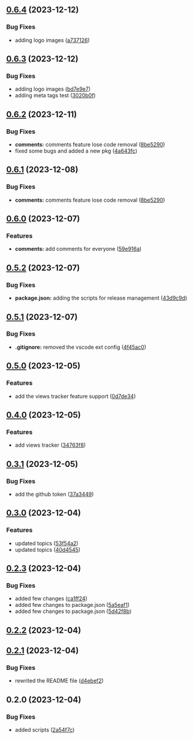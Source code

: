 

## [0.6.4](https://github.com/k3yboardnerd/kbnblog/compare/0.6.3...0.6.4) (2023-12-12)


### Bug Fixes

* adding logo images ([a737126](https://github.com/k3yboardnerd/kbnblog/commit/a7371262787c0d2763f87ed91f318030002fd1d3))

## [0.6.3](https://github.com/k3yboardnerd/kbnblog/compare/0.6.2...0.6.3) (2023-12-12)


### Bug Fixes

* adding logo images ([bd7e9e7](https://github.com/k3yboardnerd/kbnblog/commit/bd7e9e7e56dd1952e690809888bc7c1ad4083a24))
* adding meta tags test ([3020b0f](https://github.com/k3yboardnerd/kbnblog/commit/3020b0fd277245eea72553a856aad64e67ffddba))

## [0.6.2](https://github.com/k3yboardnerd/kbnblog/compare/0.6.0...0.6.2) (2023-12-11)


### Bug Fixes

* **comments:** comments feature lose code removal ([8be5290](https://github.com/k3yboardnerd/kbnblog/commit/8be529050973d633fba2b02a6eb1b6b9ca0c99ad))
* fixed some bugs and added a new pkg ([4a643fc](https://github.com/k3yboardnerd/kbnblog/commit/4a643fc3274663019ae15ad31e624927061f3ac9))

## [0.6.1](https://github.com/k3yboardnerd/kbnblog/compare/0.6.0...0.6.1) (2023-12-08)


### Bug Fixes

* **comments:** comments feature lose code removal ([8be5290](https://github.com/k3yboardnerd/kbnblog/commit/8be529050973d633fba2b02a6eb1b6b9ca0c99ad))

## [0.6.0](https://github.com/k3yboardnerd/kbnblog/compare/0.5.2...0.6.0) (2023-12-07)


### Features

* **comments:** add comments for everyone ([59e916a](https://github.com/k3yboardnerd/kbnblog/commit/59e916afcb9d0117a32f96867e7b5fe87586567b))

## [0.5.2](https://github.com/k3yboardnerd/kbnblog/compare/0.5.1...0.5.2) (2023-12-07)


### Bug Fixes

* **package.json:** adding the scripts for release management ([43d9c9d](https://github.com/k3yboardnerd/kbnblog/commit/43d9c9ddbb0a036e9bb320a91bb19f482d723965))

## [0.5.1](https://github.com/k3yboardnerd/kbnblog/compare/0.5.0...0.5.1) (2023-12-07)


### Bug Fixes

* **.gitignore:** removed the vscode ext config ([4f45ac0](https://github.com/k3yboardnerd/kbnblog/commit/4f45ac007908e6772ddc8972528d3497d9b205ce))

## [0.5.0](https://github.com/k3yboardnerd/kbnblog/compare/0.4.0...0.5.0) (2023-12-05)


### Features

* add the views tracker feature support ([0d7de34](https://github.com/k3yboardnerd/kbnblog/commit/0d7de349bfbacee8a9483e4a0d581ccaa058b237))

## [0.4.0](https://github.com/k3yboardnerd/kbnblog/compare/0.3.1...0.4.0) (2023-12-05)


### Features

* add views tracker ([34763f8](https://github.com/k3yboardnerd/kbnblog/commit/34763f8e5cdd8b271010ec882ae020ff7a5c3e91))

## [0.3.1](https://github.com/k3yboardnerd/kbnblog/compare/0.3.0...0.3.1) (2023-12-05)


### Bug Fixes

* add the github token ([37a3449](https://github.com/k3yboardnerd/kbnblog/commit/37a344919b87a258461bd9876de63985ac04b2b9))

## [0.3.0](https://github.com/k3yboardnerd/kbnblog/compare/0.2.3...0.3.0) (2023-12-04)


### Features

* updated topics ([53f54a2](https://github.com/k3yboardnerd/kbnblog/commit/53f54a2ff470b3a176c396cb52289c897557147e))
* updated topics ([40d4545](https://github.com/k3yboardnerd/kbnblog/commit/40d4545c164e2af2e09079c169bd878b69c004e6))

## [0.2.3](https://github.com/k3yboardnerd/kbnblog/compare/0.2.1...0.2.3) (2023-12-04)


### Bug Fixes

* added few changes ([ca1ff24](https://github.com/k3yboardnerd/kbnblog/commit/ca1ff24a09c5bf61d73c264b717377b8ce8fde7d))
* added few changes to package.json ([5a5eaf1](https://github.com/k3yboardnerd/kbnblog/commit/5a5eaf172a9f36db22e255bed58d6f25880948ee))
* added few changes to package.json ([5d42f8b](https://github.com/k3yboardnerd/kbnblog/commit/5d42f8be7b61038ccecaeef20e6d410c75488ede))

## [0.2.2](https://github.com/k3yboardnerd/kbnblog/compare/0.2.1...0.2.2) (2023-12-04)

## [0.2.1](https://github.com/k3yboardnerd/kbnblog/compare/0.2.0...0.2.1) (2023-12-04)


### Bug Fixes

* rewrited the README file ([d4ebef2](https://github.com/k3yboardnerd/kbnblog/commit/d4ebef26a307dea0494e418ba22ac35a73da369d))

## 0.2.0 (2023-12-04)


### Bug Fixes

* added scripts ([2a54f7c](https://github.com/k3yboardnerd/kbnblog/commit/2a54f7cf2014666737707ab568690e64b6dbfef4))
